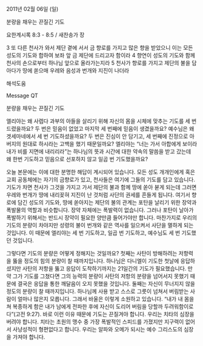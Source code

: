 2011년 02월 06일 (일)

분량을 채우는 끈질긴 기도



요한계시록 8:3 - 8:5 / 새찬송가  장


3 또 다른 천사가 와서 제단 곁에 서서 금 향로를 가지고 많은 향을 받았으니 이는 모든 성도의 기도와 합하여 보좌 앞 금 제단에 드리고자 함이라
4 향연이 성도의 기도와 함께 천사의 손으로부터 하나님 앞으로 올라가는지라
5 천사가 향로를 가지고 제단의 불을 담아다가 땅에 쏟으매 우레와 음성과 번개와 지진이 나더라

해석도움





Message QT 

분량을 채우는 끈질긴 기도 

엘리야는 왜 사렙다 과부의 아들을 살리기 위해 자신의 몸을 시체에 맞추는 기도를 세 번 드렸을까요? 두 번은 믿음이 없었고 마지막 세 번째에 믿음이 생겼을까요? 예수님은 왜 겟세마네에서 세 번 기도하셨을까요? 두 번은 진심이 안 담기고, 세 번째에 진정으로 아버지의 원대로 하시라는 고백을 했기 때문일까요? 엘리야는 “너는 가서 아합에게 보이라 내가 비를 지면에 내리리라”는 하나님의 뜻과 시간에 대한 약속의 말씀을 받고 갔는데 왜 한번 기도하고 믿음으로 선포하지 않고 일곱 번 기도했을까요? 

오늘 본문에는 이에 대한 분명한 해답이 계시되어 있습니다. 모든 성도 개개인에게 혹은 교회 공동체에는 자기의 금향로가 있고, 천사들은 여기에 그들의 기도를 담고 있습니다. 기도가 차면 천사가 그것을 가지고 가서 제단의 불과 함께 땅에 쏟아 붇게 되는데 그러면 우레와 번개가 땅에 내리꽂혀 지진이 난 것처럼 사단의 권세를 흔들게 됩니다. 여기서 향로에 담긴 성도의 기도와, 땅에 쏟아지는 제단의 불의 관계는 포탄을 날리기 위한 장약과 폭발물의 역할과 비슷합니다. 장약 자체에는 폭발력이 없습니다. 그러나 포탄이 날아가 폭발하기 위해서는 반드시 장약이 필요한 양만큼 들어가야만 합니다. 마찬가지로 우리의 기도의 분량이 차야지만 성령의 불이 번개와 같은 역사를 일으켜서 사단을 멸하게 되는 것입니다. 이 때문에 엘리야는 세 번 기도하고, 일곱 번 기도하고, 예수님도 세 번 기도했던 것입니다.  

그렇다면 기도의 분량은 어떻게 정해지는 것일까요? 첫째는 사탄이 방해하려는 저항력을 뚫을 정도의 힘의 분량이 찰 때까지입니다. 하나님은 다니엘이 기도한 첫날에 응답하셨지만 사탄의 저항을 뚫고 응답이 도착하기까지는 21일간의 기도가 필요했습니다. 만약 그가 기도를 그쳤다면 그의 능력의 분량이 사탄의 저항의 분량을 넘어서지 못했기 때문에 결국은 응답을 통한 깨달음이 오지 못했을 것입니다. 둘째는 자신이 무너지지 않을 정도의 분량이 찰 때까지입니다. 하나님께 사용 받고 스스로 그릇이 넘쳐서 버림받는 사람이 얼마나 많은지 모릅니다. 그래서 바울은 이렇게 소원하고 있습니다. “내가 내 몸을 쳐 복종하게 함은 내가 남에게 전파한 후에 자신이 도리어 버림을 당할까 두려워함이로다”(고전 9:27). 바로 이런 이유 때문에 기도는 끈질겨야 합니다. 우리는 치타의 심장을 버려야 합니다. 치타는 초원의 맹수 중 가장 폭발적인 스피드를 가졌지만 지구력이 없어서 사냥성적이 형편없다고 합니다. 우리는 알파와 오메가 되시는 예수 그리스도의 심장을 가져야 합니다.